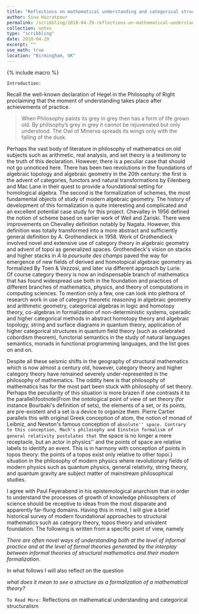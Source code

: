 ```yaml
---
title: "Reflections on mathematical understanding and categorical structuralism"
author: Sina Hazratpour
permalink: /scribbling/2018-04-29-reflections-on-mathematical-understanding-and-categorical-structuralism
collection: notes
type: "scribbling"
date: 2018-04-29
excerpt: ""
use_math: true
location: "Birmingham, UK"
---
```


{% include macro %}

`Introduction:`


Recall the well-known declaration of Hegel in the Philosophy of Right proclaiming that the moment of understanding takes place after achievements of practice. 

> When Philosophy paints its grey in grey then has a form of life grown old. By philisophy’s grey in grey it cannot be rejuvenated but only understood. The Owl of Minerva spreads its wings only with the falling of the dusk. 


Perhaps the vast body of literature in philosophy of mathematics on old subjects such as arithmetic, real analysis, and set theory is a testimony to the truth of this declaration. However, there is a peculiar case that should not go unnoticed here. There has been two revolutions in the foundations of algebraic topology and algebraic geometry in the 20th century: the first is the advent of categories, functors and natural transformations by Eilenberg and Mac Lane in their quest to provide a foundational setting for homological algebra. 
The second is the formalization of schemes, the most fundamental objects of study of modern algebraic geometry. The history of development of this formalization is quite interesting and complicated and an excellent potential case study for this project. Chevalley in 1956 defined the notion of scheme based on earlier work of Weil and Zariski. There were improvements on Chevalley definition notably by Nagata. However, this definition was totally transformed into a more abstract and sufficiently general definition by A. Grothendieck in 1958. Work of Grothendieck involved novel and extensive use of category theory in algebraic geometry and advent of topoi as generalized spaces. Grothendieck's vision on stacks and higher stacks in _À la poursuite des champs_ paved the way for emergence of new fields of derived and homotopical algebraic geometry as formalized By Toen & Vezzosi, and later via different approach by Lurie.     
Of course category theory is now an indispensable branch of mathematics that has found widespread use both in the foundation and practices of different branches of mathematics, physics, and theory of computations in computing sciences. To mention only a few, one can look into plethora of research work in use of category theoretic reasoning in algebraic geometry and arithmetic geometry, categorical algebras in logic and homotopy theory, co-algebras in formalization of non-deterministic systems, operadic and
higher categorical methods in abstract homotopy theory and algebraic topology, string and surface diagrams in quantum theory, application of higher categorical structures in quantum field theory (such as celebrated cobordism theorem), functorial semantics in the study of natural languages semantics, monads in functional programming languages, and the list goes on and on.

Despite all these seismic shifts in the geography of structural mathematics which is now almost a century old, however, category theory and higher category theory have remained severely under-represented in the philosophy of mathematics. The oddity here is that philosophy of mathematics has for the most part been stuck with philosophy of set theory. Perhaps the peculiarity of this situation is more brazen if one contrasts it to the parallel\footnote{From the ontological point of view of set theory (for instance Bourbaki's definition of sets), the elements of a set, or its points, are pre-existent and
a set is a device to organize them. Pierre Cartier parallels this with original Greek conception of atom, the notion of monad of Leibniz, and Newton's famous conception of ``absolute'' space. Contrary to this conception, Mach's philosophy and Einstein formalism of general relativity postulates that ``the space
is no longer a mere receptacle, but an actor in physics'' and the points of space are relative labels to identify an event. This is in harmony with conception of points in topos theory: the points of a topos exist only relative to other topoi.}
situation in the philosophy of modern physics where revolutionary fields of modern physics such as quantum physics, general relativity, string theory, and quantum gravity are subject matter of mainstream philosophical studies. 


I agree with Paul Feyerabend in his epistemological anarchism that in order to understand the processes of growth of knowledge philosophers of science should be receptive to ideas from the most disparate and apparently far-flung domains. Having this in mind, I will give a brief historical survey of modern foundational approaches to structural mathematics such as category theory, topos theory and univalent foundation. The following is written from a specific point of view, namely  

_There are often novel ways of understanding both at the level of informal practice and at the level of formal theories generated by the interplay between informal theories of structural mathematics and their modern formalization._

In what follows I will also reflect on the question

_what does it mean to see a structure as a formalization of a mathematical theory?_


`To Read More:`
 Reflections on mathematical understanding and categorical structuralism <a href="/files/CT/reflection-formalization-categorical.pdf" target="_blank"> <i class="fa fa-file-pdf-o" aria-hidden="true"></i> </a>




